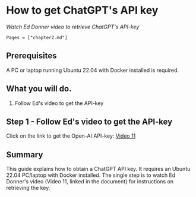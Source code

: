 # How to get ChatGPT's API key

*Watch Ed Donner video to retrieve ChatGPT's API-key* 

```@contents
Pages = ["chapter2.md"]
```

## Prerequisites

A PC or laptop running Ubuntu 22.04 with Docker installed is required.

## What you will do.

1. Follow Ed's video to get the API-key

## Step 1 - Follow Ed's video to get the API-key

Click on the link to get the Open-AI API-key: [Video 11](https://www.udemy.com/course/llm-engineering-master-ai-and-large-language-models/learn/lecture/46867735#overview)

## Summary

This guide explains how to obtain a ChatGPT API key.  It requires an Ubuntu 22.04 PC/laptop with Docker installed. The single step is to watch Ed Donner's video (Video 11, linked in the document) for instructions on retrieving the key.

